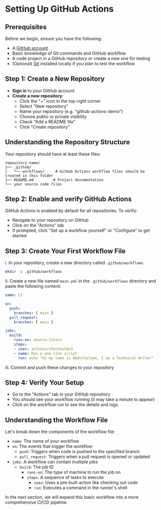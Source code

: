 # Setting Up GitHub Actions

## Prerequisites

Before we begin, ensure you have the following:

- A [GitHub account](https://github.com/signup)
- Basic knowledge of Git commands and GitHub workflow
- A code project in a GitHub repository or create a new one for testing
- (Optional) [Git](https://git-scm.com/downloads) installed locally if you plan to test the workflow

## Step 1: Create a New Repository

- **Sign in** to your GitHub account
- **Create a new repository**:
   - Click the "+" icon in the top-right corner
   - Select "New repository"
   - Name your repository (e.g. "github-actions-demo")
   - Choose public or private visibility
   - Check "Add a README file"
   - Click "Create repository"

## Understanding the Repository Structure

Your repository should have at least these files:

```
repository-name/
├── .github/
│   └── workflows/     # GitHub Actions workflow files should be created in this folder 
├── README.md         # Project documentation
└── your source code files
```

## Step 2: Enable and verify GitHub Actions

GitHub Actions is enabled by default for all repositories. To verify:

- Navigate to your repository on GitHub
- Click on the "Actions" tab
- If prompted, click "Set up a workflow yourself" or "Configure" to get started

## Step 3: Create Your First Workflow File

i. In your repository, create a new directory called `.github/workflows`
   ```bash
   mkdir -p .github/workflows
   ```
   
ii. Create a new file named `main.yml` in the `.github/workflows` directory and paste the following content:
   ```yaml
   name: CI

   on:
     push:
       branches: [ main ]
     pull_request:
       branches: [ main ]

   jobs:
     build:
       runs-on: ubuntu-latest
       steps:
       - uses: actions/checkout@v3
       - name: Run a one-line script
         run: echo "Hi my name is AbdulSalaam, I am a Technical Writer"
   ```

iii. Commit and push these changes to your repository

## Step 4: Verify Your Setup

- Go to the "Actions" tab in your GitHub repository
- You should see your workflow running (it may take a minute to appear)
- Click on the workflow run to see the details and logs

## Understanding the Workflow File

Let's break down the components of the workflow file:

- `name`: The name of your workflow 
- `on`: The events that trigger the workflow
  - `push`: Triggers when code is pushed to the specified branch
  - `pull_request`: Triggers when a pull request is opened or updated
- `jobs`: A workflow can contain multiple jobs
  - `build`: The job ID 
    - `runs-on`: The type of machine to run the job on
    - `steps`: A sequence of tasks to execute
      - `uses`: Uses a pre-built action like checking out code
      - `run`: Executes a command in the runner's shell

In the next section, we will expand this basic workflow into a more comprehensive CI/CD pipeline.
